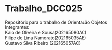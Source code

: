 # Trabalho_DCC025
Repositório para o trabalho de Orientação Objetos<br />
Integrantes:<br />
Kaio de Oliveira e Sousa(202165080AC)<br />
Filipe de Lima Namorato(202165035AB)<br />
Gustavo Silva Ribeiro (202165057AC)<br />
